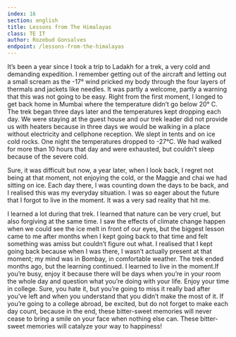 ```yaml
---
index: 16
section: english
title: Lessons from The Himalayas
class: TE IT
author: Rozebud Gonsalves
endpoint: /lessons-from-the-himalayas
---
```


It’s been a year since I took a trip to Ladakh for a trek, a very cold and demanding expedition. I remember getting out of the aircraft and letting out a small scream as the -17° wind pricked my body through the four layers of thermals and jackets like needles. It was partly a welcome, partly a warning that this was not going to be easy. Right from the first moment, I longed to get back home in Mumbai where the temperature didn’t go below 20° C. The trek began three days later and the temperatures kept dropping each day. We were staying at the guest house and our trek leader did not provide us with heaters because in three days we would be walking in a place without electricity and cellphone reception. We slept in tents and on ice cold rocks. One night the temperatures dropped to -27°C. We had walked for more than 10 hours that day and were exhausted, but couldn’t sleep because of the severe cold.

Sure, it was difficult but now, a year later, when I look back, I regret not being at that moment, not enjoying the cold, or the Maggie and chai we had sitting on ice. Each day there, I was counting down the days to be back, and I realised this was my everyday situation. I was so eager about the future that I forgot to live in the moment. It was a very sad reality that hit me.

I learned a lot during that trek. I learned that nature can be very cruel, but also forgiving at the same time. I saw the effects of climate change happen when we could see the ice melt in front of our eyes, but the biggest lesson came to me after months when I kept going back to that time and felt something was amiss but couldn’t figure out what. I realised that I kept going back because when I was there, I wasn’t actually present at that moment; my mind was in Bombay, in comfortable weather. The trek ended months ago, but the learning continued. I learned to live in the moment.If you’re busy, enjoy it because there will be days when you’re in your room the whole day and question what you’re doing with your life. Enjoy your time in college. Sure, you hate it, but you’re going to miss it really bad after you’ve left and when you understand that you didn’t make the most of it. If you’re going to a college abroad, be excited, but do not forget to make each day count, because in the end, these bitter-sweet memories will never cease to bring a smile on your face when nothing else can. These bitter-sweet memories will catalyze your way to happiness!
